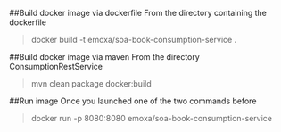 ##Build docker image via dockerfile
From the directory containing the dockerfile
>docker build -t emoxa/soa-book-consumption-service .

##Build docker image via maven
From the directory ConsumptionRestService 
>mvn clean package docker:build

##Run image
Once you launched one of the two commands before
>docker run -p 8080:8080 emoxa/soa-book-consumption-service

